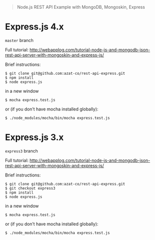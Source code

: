 > Node.js REST API Example with MongoDB, Mongoskin, Express

# Express.js 4.x

`master` branch

Full tutorial: <http://webapplog.com/tutorial-node-js-and-mongodb-json-rest-api-server-with-mongoskin-and-express-js/>

Brief instructions:

```
$ git clone git@github.com:azat-co/rest-api-express.git
$ npm install
$ node express.js
```

in a new window

```
$ mocha express.test.js
```

or (if you don't have mocha installed globally):

```
$ ./node_modules/mocha/bin/mocha express.test.js
```

# Express.js 3.x

`express3` branch

Full tutorial: <http://webapplog.com/tutorial-node-js-and-mongodb-json-rest-api-server-with-mongoskin-and-express-js/>

Brief instructions:

```
$ git clone git@github.com:azat-co/rest-api-express.git
$ git checkout express3
$ npm install
$ node express.js
```

in a new window

```
$ mocha express.test.js
```

or (if you don't have mocha installed globally):

```
$ ./node_modules/mocha/bin/mocha express.test.js
```